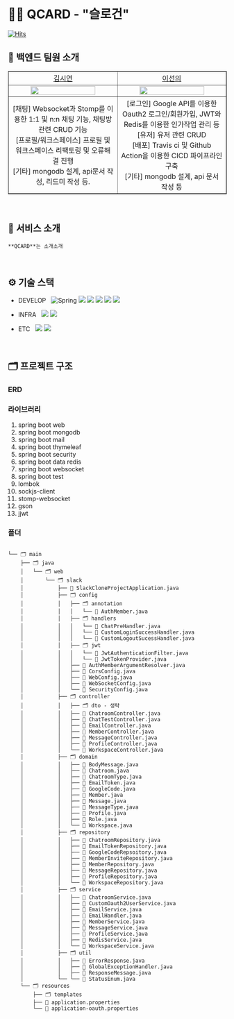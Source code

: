 # 🧑‍💻 QCARD - "슬로건"

[![Hits](https://hits.seeyoufarm.com/api/count/incr/badge.svg?url=https://https://github.com/Q-CARD/QCard-server&count_bg=%23FF7B72&title_bg=%23555555&icon=&icon_color=%23E7E7E7&title=hits&edge_flat=false)](https://hits.seeyoufarm.com)

## 🥳 백엔드 팀원 소개

<table border="1" cellspacing="0" cellpadding="0" width="90%">
    <tr width="100%">
        <td width="30%" align="center"><a href= "https://github.com/siyeonkm">김시연</a></td>
        <td width="30%" align="center"><a href= "https://github.com/sunnyineverywhere">이선의</a></td>
    </tr>
    <tr width="100%">
        <td width="30%" align="center"><img src = "https://github.com/siyeonkm.png" width="80%"/></td>
        <td width="30%" align="center"><img src = "https://github.com/sunnyineverywhere.png" width="80%"/></td>
    </tr>
    <tr width="100%">
       <td width="30%" align="center">[채팅] Websocket과 Stomp를 이용한 1:1 및 n:n 채팅 기능, 채팅방 관련 CRUD 기능  
          </br> [프로필/워크스페이스] 프로필 및 워크스페이스 리팩토링 및 오류해결 진행
          </br> [기타] mongodb 설계, api문서 작성, 리드미 작성 등.</td>
        <td width="30%" align="center">[로그인] Google API를 이용한 Oauth2 로그인/회원가입, JWT와 Redis를 이용한 인가작업 관리 등 
          </br> [유저] 유저 관련 CRUD
          </br> [배포] Travis ci 및 Github Action을 이용한 CICD 파이프라인 구축
          </br> [기타] mongodb 설계, api 문서 작성 등 </td>
   </tr>
</table>
<br>

## 👋 서비스 소개
```**QCARD**는 소개소개```

<br>

## ⚙️ 기술 스택    
- DEVELOP &nbsp; 
![Spring](https://img.shields.io/badge/Spring-6DB33F?style=round-square&logo=Spring&logoColor=white) <img src="https://img.shields.io/badge/MongoDB-47A248?style=flat-square&logo=MongoDB&logoColor=white"/> <img src="https://img.shields.io/badge/Google-4285F4?style=flat-square&logo=Google&logoColor=white"/> <img src="https://img.shields.io/badge/Stomp-010101?style=flat-square&logo=Stomp&logoColor=white"/> <img src="https://img.shields.io/badge/Websocket-010101?style=flat-square&logo=Websocket&logoColor=white"/> <img src="https://img.shields.io/badge/Redis-DC382D?style=flat-square&logo=Redis&logoColor=white"/>

- INFRA &nbsp;
<img src="https://img.shields.io/badge/Amazon CodeDeploy-7D9B4B?style=flat-square&logo=Amazon CodeDeploy&logoColor=white"/> <img src="https://img.shields.io/badge/Travis CI-3EAAAF?style=flat-square&logo=Travis CI&logoColor=white"/>


- ETC &nbsp; 
<img src="https://img.shields.io/badge/GitHub -181717?style=flat-square&logo=GitHub&logoColor=white"/> <img src="https://img.shields.io/badge/GitHub Actions-256EE0?style=flat-square&logo=GitHub Actions&logoColor=white"/></br>

<br>

## 🗂️ 프로젝트 구조

### ERD

### 라이브러리
1. spring boot web
2. spring boot mongodb
3. spring boot mail
4. spring boot thymeleaf
5. spring boot security
6. spring boot data redis
7. spring boot websocket
8. spring boot test
9. lombok
10. sockjs-client
11. stomp-websocket
12. gson
13. jjwt

### 폴더 
<pre>
<code>
└── 🗂 main
    ├── 🗂 java
    │   └── 🗂 web
    │       └── 🗂 slack
    │           ├── 📑 SlackCloneProjectApplication.java
    │           ├── 🗂 config
    │           │   ├── 🗂 annotation
    │           │   │   └── 📑 AuthMember.java
    │           │   ├── 🗂 handlers
    │           │   │   └── 📑 ChatPreHandler.java
    │           │   │   └── 📑 CustomLoginSuccessHandler.java
    │           │   │   └── 📑 CustomLogoutSucessHandler.java
    │           │   ├── 🗂 jwt
    │           │   │   └── 📑 JwtAuthenticationFilter.java
    │           │   │   └── 📑 JwtTokenProvider.java
    │           │   ├── 📑 AuthMemberArgumentResolver.java
    │           │   ├── 📑 CorsConfig.java
    │           │   ├── 📑 WebConfig.java
    │           │   ├── 📑 WebSocketConfig.java
    │           │   └── 📑 SecurityConfig.java
    │           ├── 🗂 controller
    │           │   ├── 🗂 dto - 생략
    │           │   ├── 📑 ChatroomController.java
    │           │   ├── 📑 ChatTestController.java
    │           │   ├── 📑 EmailController.java
    │           │   ├── 📑 MemberController.java
    │           │   ├── 📑 MessageController.java
    │           │   ├── 📑 ProfileController.java
    │           │   └── 📑 WorkspaceController.java
    │           ├── 🗂 domain
    │           │   ├── 📑 BodyMessage.java
    │           │   ├── 📑 Chatroom.java
    │           │   ├── 📑 ChatroomType.java
    │           │   ├── 📑 EmailToken.java
    │           │   ├── 📑 GoogleCode.java
    │           │   ├── 📑 Member.java
    │           │   ├── 📑 Message.java
    │           │   ├── 📑 MessageType.java
    │           │   ├── 📑 Profile.java
    │           │   ├── 📑 Role.java
    │           │   └── 📑 Workspace.java
    │           ├── 🗂 repository
    │           │   ├── 📑 ChatroomRepository.java
    │           │   ├── 📑 EmailTokenRepository.java
    │           │   ├── 📑 GoogleCodeRepsoitory.java
    │           │   ├── 📑 MemberInviteRepository.java
    │           │   ├── 📑 MemberRepository.java
    │           │   ├── 📑 MessageRepository.java
    │           │   ├── 📑 ProfileRepository.java
    │           │   └── 📑 WorkspaceRepository.java
    │           ├── 🗂 service
    │           │   ├── 📑 ChatroomService.java
    │           │   ├── 📑 CustomOauth2UserService.java
    │           │   ├── 📑 EmailService.java
    │           │   ├── 📑 EmailHandler.java
    │           │   ├── 📑 MemberService.java
    │           │   ├── 📑 MessageService.java
    │           │   ├── 📑 ProfileService.java
    │           │   ├── 📑 RedisService.java
    │           │   └── 📑 WorkspaceService.java
    │           ├── 🗂 util
    │           │   ├── 📑 ErrorResponse.java
    │           │   ├── 📑 GlobalExceptionHandler.java
    │           │   ├── 📑 ResponseMessage.java
    │           └── └── 📑 StatusEnum.java
    └── 🗂 resources
        ├── 🗂 templates
        ├── 📑 application.properties
        └── 📑 application-oauth.properties
</code>
</pre>


